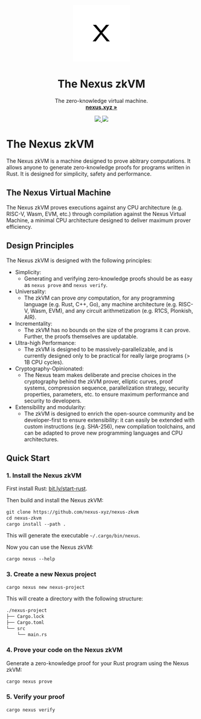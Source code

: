 <p align="center">
  <p align="center">
   <img width="150" height="150" src="assets/logo.png" alt="Logo">
  </p>
	<h1 align="center"><b>The Nexus zkVM</b></h1>
	<p align="center">
		The zero-knowledge virtual machine.
    <br />
    <a href="https://nexus.xyz"><strong>nexus.xyz »</strong></a>
  </p>
</p>

<p align="center">
  <a href="https://x.com/NexusLabsHQ">
    <img src="https://img.shields.io/badge/Twitter-black?logo=x&logoColor=white" />
  </a>
  <img src="https://img.shields.io/static/v1?label=Stage&message=Alpha&color=2BB4AB" />
  <br />
</p>

# The Nexus zkVM

The Nexus zkVM is a machine designed to prove abitrary computations. It allows anyone to generate zero-knowledge proofs for programs written in Rust. It is designed for simplicity, safety and performance.

## The Nexus Virtual Machine

The Nexus zkVM proves executions against any CPU architecture (e.g. RISC-V, Wasm, EVM, etc.) through compilation against the Nexus Virtual Machine, a minimal CPU architecture designed to deliver maximum prover efficiency.

## Design Principles

The Nexus zkVM is designed with the following principles:
- Simplicity:
  - Generating and verifying zero-knowledge proofs should be as easy as `nexus prove` and `nexus verify`.
- Universality:
  - The zkVM can prove *any* computation, for any programming language (e.g. Rust, C++, Go), any machine architecture (e.g. RISC-V, Wasm, EVM), and any circuit arithmetization (e.g. R1CS, Plonkish, AIR).
- Incrementality:
  - The zkVM has no bounds on the size of the programs it can prove. Further, the proofs themselves are updatable.
- Ultra-high Performance:
  - The zkVM is designed to be massively-parallelizable, and is currently designed only to be practical for really large programs (> 1B CPU cycles).
- Cryptography-Opinionated:
  - The Nexus team makes deliberate and precise choices in the cryptography behind the zkVM prover, elliptic curves, proof systems, compression sequence, parallelization strategy, security properties, parameters, etc. to ensure maximum performance and security to developers.
- Extensibility and modularity:
  - The zkVM is designed to enrich the open-source community and be developer-first to ensure extensibility: it can easily be extended with custom instructions (e.g. SHA-256), new compilation toolchains, and can be adapted to prove new programming languages and CPU architectures.

## Quick Start

### 1. Install the Nexus zkVM

First install Rust: [bit.ly/start-rust](https://bit.ly/start-rust).

Then build and install the Nexus zkVM:

```shell
git clone https://github.com/nexus-xyz/nexus-zkvm
cd nexus-zkvm
cargo install --path .
```

This will generate the executable `~/.cargo/bin/nexus`.

Now you can use the Nexus zkVM:

```shell
cargo nexus --help
```

### 3. Create a new Nexus project

```shell
cargo nexus new nexus-project
```

This will create a directory with the following structure:

```shell
./nexus-project
├── Cargo.lock
├── Cargo.toml
└── src
    └── main.rs
```

### 4. Prove your code on the Nexus zkVM

Generate a zero-knowledge proof for your Rust program using the Nexus zkVM:

```shell
cargo nexus prove
```

### 5. Verify your proof

```shell
cargo nexus verify
```
